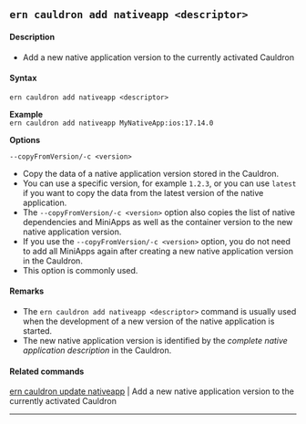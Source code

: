 ## `ern cauldron add nativeapp <descriptor>`
#### Description
* Add a new native application version to the currently activated Cauldron  

#### Syntax
`ern cauldron add nativeapp <descriptor>`

**Example**  
`ern cauldron add nativeapp MyNativeApp:ios:17.14.0`  

**Options**  

`--copyFromVersion/-c <version>`

* Copy the data of a native application version stored in the Cauldron.  
* You can use a specific version, for example `1.2.3`, or you can use `latest` if you want to copy the data from the latest version of the native application.  
* The `--copyFromVersion/-c <version>` option also copies the list of native dependencies and MiniApps as well as the container version to the new native application version.  
* If you use the `--copyFromVersion/-c <version>` option, you do not need to add all MiniApps again after creating a new native application version in the Cauldron.  
* This option is commonly used.  

#### Remarks
* The `ern cauldron add nativeapp <descriptor>` command is usually used when the development of a new version of the native application is started.  
* The new native application version is identified by the *complete native application description* in the Cauldron.

#### Related commands
 [ern cauldron update nativeapp] | Add a new native application version to the currently activated Cauldron
___
[ern cauldron update nativeapp]: ../update/nativeapp.md